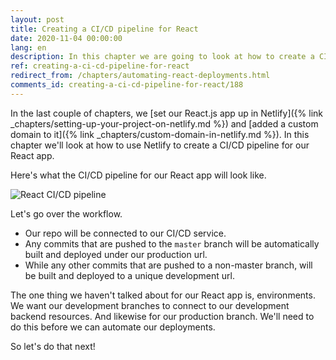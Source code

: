 ```yaml
---
layout: post
title: Creating a CI/CD pipeline for React
date: 2020-11-04 00:00:00
lang: en
description: In this chapter we are going to look at how to create a CI/CD pipeline for our React app. We'll be using a service called Netlify for this. And we'll be using a branch based Git workflow.
ref: creating-a-ci-cd-pipeline-for-react
redirect_from: /chapters/automating-react-deployments.html
comments_id: creating-a-ci-cd-pipeline-for-react/188
---
```


In the last couple of chapters, we [set our React.js app up in Netlify]({% link _chapters/setting-up-your-project-on-netlify.md %}) and [added a custom domain to it]({% link _chapters/custom-domain-in-netlify.md %}). In this chapter we'll look at how to use Netlify to create a CI/CD pipeline for our React app.

Here's what the CI/CD pipeline for our React app will look like.

![React CI/CD pipeline](/assets/diagrams/react-ci-cd-pipeline.png)

Let's go over the workflow.

- Our repo will be connected to our CI/CD service.
- Any commits that are pushed to the `master` branch will be automatically built and deployed under our production url.
- While any other commits that are pushed to a non-master branch, will be built and deployed to a unique development url.

The one thing we haven't talked about for our React app is, environments. We want our development branches to connect to our development backend resources. And likewise for our production branch. We'll need to do this before we can automate our deployments.

So let's do that next!
